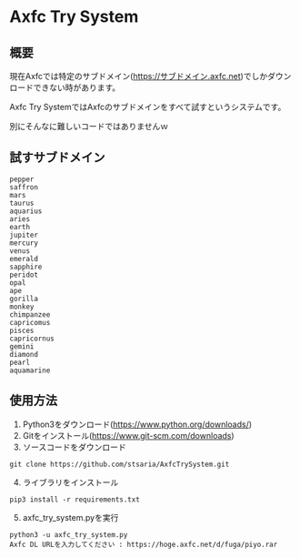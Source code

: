 # Axfc Try System
## 概要
現在Axfcでは特定のサブドメイン(https://サブドメイン.axfc.net)でしかダウンロードできない時があります。

Axfc Try SystemではAxfcのサブドメインをすべて試すというシステムです。

別にそんなに難しいコードではありませんｗ
## 試すサブドメイン
```
pepper
saffron
mars
taurus
aquarius
aries
earth
jupiter
mercury
venus
emerald
sapphire
peridot
opal
ape
gorilla
monkey
chimpanzee
capricomus
pisces
capricornus
gemini
diamond
pearl
aquamarine
```
## 使用方法
1. Python3をダウンロード(https://www.python.org/downloads/)
2. Gitをインストール(https://www.git-scm.com/downloads)
3. ソースコードをダウンロード
```
git clone https://github.com/stsaria/AxfcTrySystem.git
```
4. ライブラリをインストール
```
pip3 install -r requirements.txt
```
5. axfc_try_system.pyを実行
```
python3 -u axfc_try_system.py
Axfc DL URLを入力してください : https://hoge.axfc.net/d/fuga/piyo.rar
```
